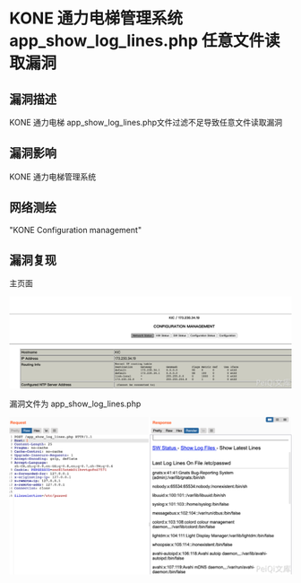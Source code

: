 # KONE 通力电梯管理系统 app_show_log_lines.php 任意文件读取漏洞

## 漏洞描述

KONE 通力电梯 app_show_log_lines.php文件过滤不足导致任意文件读取漏洞

## 漏洞影响

<a-checkbox checked>KONE 通力电梯管理系统 </a-checkbox></br>

## 网络测绘

<a-checkbox checked>"KONE Configuration management"</a-checkbox></br>	

## 漏洞复现

主页面

![img](../../../.vuepress/public/img/1633175280627-ac1f79f6-d9b0-48b7-81b5-067d4c869e60.png)

漏洞文件为 app_show_log_lines.php

![img](../../../.vuepress/public/img/1633175755673-6c9f8167-f2dd-4d31-a3ea-0bb19411e666.png)



